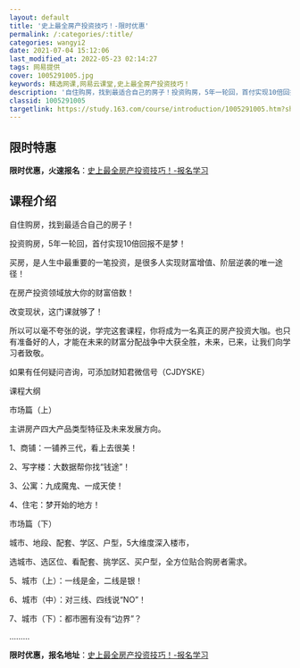 ```yaml
---
layout: default
title: '史上最全房产投资技巧！-限时优惠'
permalink: /:categories/:title/
categories: wangyi2
date: 2021-07-04 15:12:06
last_modified_at: 2022-05-23 02:14:27
tags: 网易提供
cover: 1005291005.jpg
keywords: 精选网课,网易云课堂,史上最全房产投资技巧！
description: '自住购房，找到最适合自己的房子！投资购房，5年一轮回，首付实现10倍回报不是梦！买房，是人生中最重要的一笔投资，是很多人'
classid: 1005291005
targetlink: https://study.163.com/course/introduction/1005291005.htm?share=1&shareId=1025206652&utm_campaign=share&utm_medium=iphoneShare&utm_source=&utm_u=1025206652
---
```


## 限时特惠

**限时优惠，火速报名**：[史上最全房产投资技巧！-报名学习](https://study.163.com/course/introduction/1005291005.htm?share=1&shareId=1025206652&utm_campaign=share&utm_medium=iphoneShare&utm_source=&utm_u=1025206652)

## 课程介绍

自住购房，找到最适合自己的房子！



投资购房，5年一轮回，首付实现10倍回报不是梦！



买房，是人生中最重要的一笔投资，是很多人实现财富增值、阶层逆袭的唯一途径！



在房产投资领域放大你的财富倍数！



改变现状，这门课就够了！





所以可以毫不夸张的说，学完这套课程，你将成为一名真正的房产投资大咖。也只有准备好的人，才能在未来的财富分配战争中大获全胜，未来，已来，让我们向学习者致敬。



如果有任何疑问咨询，可添加财知君微信号（CJDYSKE）



课程大纲



市场篇（上）



主讲房产四大产品类型特征及未来发展方向。



1、商铺：一铺养三代，看上去很美！



2、写字楼：大数据帮你找“钱途”！



3、公寓：九成魔鬼、一成天使！



4、住宅：梦开始的地方！



市场篇（下）



城市、地段、配套、学区、户型，5大维度深入楼市，

选城市、选区位、看配套、挑学区、买户型，全方位贴合购房者需求。



5、城市（上）：一线是金，二线是银！



6、城市（中）：对三线、四线说“NO”！



7、城市（下）：都市圈有没有“边界”？



.........

**限时优惠，报名地址**：[史上最全房产投资技巧！-报名学习](https://study.163.com/course/introduction/1005291005.htm?share=1&shareId=1025206652&utm_campaign=share&utm_medium=iphoneShare&utm_source=&utm_u=1025206652)

